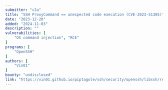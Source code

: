 ```yaml
---
submitter: "c2a"
title: "SSH ProxyCommand == unexpected code execution (CVE-2023-51385)"
date: "2023-12-20"
added: "2024-11-03"
description: ""
vulnerabilities: [
    "OS command injection", "RCE"
]
programs: [
    "OpenSSH"
]
authors: [
    "Vin01"
]
bounty: "undisclosed"
link: "https://vin01.github.io/piptagole/ssh/security/openssh/libssh/remote-code-execution/2023/12/20/openssh-proxycommand-libssh-rce.html"
---
```




